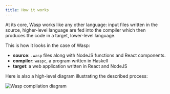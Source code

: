 ```yaml
---
title: How it works
---
```


At its core, Wasp works like any other language: input files written in the source, higher-level language are
fed into the compiler which then produces the code in a target, lower-level language. 

This is how it looks in the case of Wasp:
- **source**: `.wasp` files along with NodeJS functions and React components.
- **compiler**: `waspc`, a program written in Haskell
- **target**: a web application written in React and NodeJS

Here is also a high-level diagram illustrating the described process:

![Wasp compilation diagram](/img/wasp-compilation.png)
